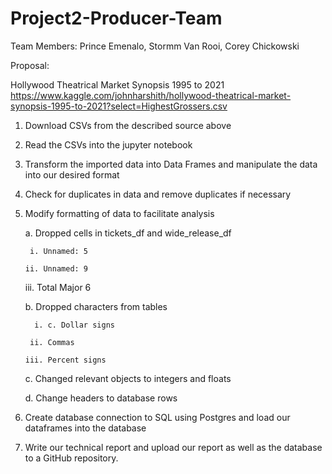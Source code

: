 # Project2-Producer-Team

Team Members:
Prince Emenalo, Stormm Van Rooi, Corey Chickowski

Proposal:

Hollywood Theatrical Market Synopsis 1995 to 2021
https://www.kaggle.com/johnharshith/hollywood-theatrical-market-synopsis-1995-to-2021?select=HighestGrossers.csv

1. Download CSVs from the described source above

2. Read the CSVs into the jupyter notebook 

3. Transform the imported data into Data Frames and manipulate the data into our desired format

4. Check for duplicates in data and remove duplicates if necessary

5. Modify formatting of data to facilitate analysis
   
   a. Dropped cells in tickets_df and wide_release_df
      
        i. Unnamed: 5
     
       ii. Unnamed: 9
     
      iii. Total Major 6
   
   b. Dropped characters from tables
        
         i. c. Dollar signs
       
        ii. Commas
      
       iii. Percent signs
    
    c. Changed relevant objects to integers and floats
   
    d. Change headers to database rows

6. Create database connection to SQL using Postgres and load our dataframes into the database

7. Write our technical report and upload our report as well as the database to a GitHub repository.
